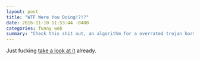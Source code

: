 ```yaml
---
layout: post
title: "WTF Were You Doing!?!?"
date: 2016-11-10 11:53:44 -0400
categories: funny web
summary: "Check this shit out, an algorithm for a overrated trojan horse"
---
```


Just fucking [take a look at it][wtf] already.

[wtf]: https://h313.github.io/wtf-were-you-doing/
